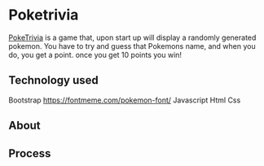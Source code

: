 # Poketrivia

[PokeTrivia](https://venkatnan.github.io/Poketrivia/index.html) is a game that, upon start up will display a randomly generated pokemon. You have to try and guess that Pokemons name, and when you do, you get a point. once you get 10 points you win!

## Technology used

Bootstrap
https://fontmeme.com/pokemon-font/
Javascript
Html
Css

 ## About
 
 
 ## Process
 

